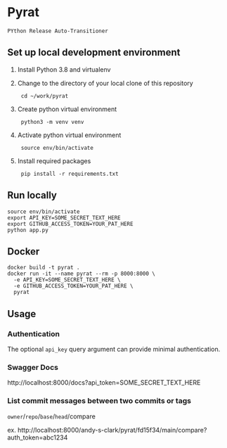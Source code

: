 # Pyrat

`PYthon Release Auto-Transitioner`

## Set up local development environment

1. Install Python 3.8 and virtualenv
2. Change to the directory of your local clone of this repository

        cd ~/work/pyrat
3. Create python virtual environment

        python3 -m venv venv
4. Activate python virtual environment

        source env/bin/activate
5. Install required packages

        pip install -r requirements.txt

## Run locally

    source env/bin/activate
    export API_KEY=SOME_SECRET_TEXT_HERE
    export GITHUB_ACCESS_TOKEN=YOUR_PAT_HERE
    python app.py

## Docker

    docker build -t pyrat .
    docker run -it --name pyrat --rm -p 8000:8000 \
      -e API_KEY=SOME_SECRET_TEXT_HERE \
      -e GITHUB_ACCESS_TOKEN=YOUR_PAT_HERE \
      pyrat

## Usage

### Authentication

The optional `api_key` query argument can provide minimal authentication.

### Swagger Docs

http://localhost:8000/docs?api_token=SOME_SECRET_TEXT_HERE

### List commit messages between two commits or tags

`owner`/`repo`/`base`/`head`/compare

ex. http://localhost:8000/andy-s-clark/pyrat/fd15f34/main/compare?auth_token=abc1234

